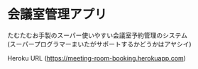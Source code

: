 # 会議室管理アプリ

たむたむお手製のスーパー使いやすい会議室予約管理のシステム  
(スーパープログラマーまいたがサポートするかどうかはアヤシイ)

Heroku URL (https://meeting-room-booking.herokuapp.com)
